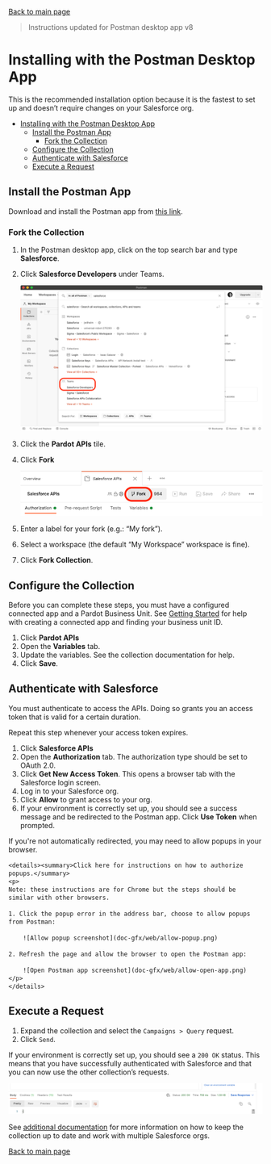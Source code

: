 [Back to main page](Readme.md)

> Instructions updated for Postman desktop app v8

# Installing with the Postman Desktop App

This is the recommended installation option because it is the fastest to set up and doesn’t require changes on your Salesforce org.

- [Installing with the Postman Desktop App](#installing-with-the-postman-desktop-app)
  - [Install the Postman App](#install-the-postman-app)
    - [Fork the Collection](#fork-the-collection)
  - [Configure the Collection](#configure-the-collection)
  - [Authenticate with Salesforce](#authenticate-with-salesforce)
  - [Execute a Request](#execute-a-request)


## Install the Postman App

Download and install the Postman app from [this link](https://www.postman.com/downloads).


### Fork the Collection

1. In the Postman desktop app, click on the top search bar and type **Salesforce**.
1. Click **Salesforce Developers** under Teams.

    ![Searching for Salesforce screenshot](doc-gfx/app/search-salesforce.png)

1. Click the **Pardot APIs** tile.
1. Click **Fork**

    ![Fork button screenshot](doc-gfx/app/fork-button.png)

1. Enter a label for your fork (e.g.: “My fork”).
1. Select a workspace (the default “My Workspace” workspace is fine).
1. Click **Fork Collection**.


## Configure the Collection

Before you can complete these steps, you must have a configured connected app and a Pardot Business Unit. See [Getting Started](https://developer.salesforce.com/docs/marketing/pardot/guide/getting-started.html) for help with creating a connected app and finding your business unit ID.

1. Click **Pardot APIs**
1. Open the **Variables** tab.
2. Update the variables. See the collection documentation for help. 
3. Click **Save**.


## Authenticate with Salesforce

You must authenticate to access the APIs. Doing so grants you an access token that is valid for a certain duration.

Repeat this step whenever your access token expires.

1. Click **Salesforce APIs**
2. Open the **Authorization** tab. The authorization type should be set to OAuth 2.0.
3. Click **Get New Access Token**. This opens a browser tab with the Salesforce login screen.
4. Log in to your Salesforce org.
5. Click **Allow** to grant access to your org.
6. If your environment is correctly set up, you should see a success message and be redirected to the Postman app. Click **Use Token** when prompted.

If you're not automatically redirected, you may need to allow popups in your browser.

    <details><summary>Click here for instructions on how to authorize popups.</summary>
    <p>
    Note: these instructions are for Chrome but the steps should be similar with other browsers.

    1. Click the popup error in the address bar, choose to allow popups from Postman:

        ![Allow popup screenshot](doc-gfx/web/allow-popup.png)

    2. Refresh the page and allow the browser to open the Postman app:

        ![Open Postman app screenshot](doc-gfx/web/allow-open-app.png)
    </p>
    </details>

## Execute a Request

1. Expand the collection and select the `Campaigns > Query` request.
1. Click `Send`.

If your environment is correctly set up, you should see a `200 OK` status. This means that you have successfully authenticated with Salesforce and that you can now use the other collection’s requests.

![Authenticate screenshot](doc-gfx/app/status200.png)

See [additional documentation](README.md#additional-documentation) for more information on how to keep the collection up to date and work with multiple Salesforce orgs.


[Back to main page](README.md)